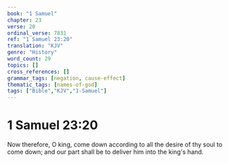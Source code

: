 ```yaml
---
book: "1 Samuel"
chapter: 23
verse: 20
ordinal_verse: 7831
ref: "1 Samuel 23:20"
translation: "KJV"
genre: "History"
word_count: 29
topics: []
cross_references: []
grammar_tags: [negation, cause-effect]
thematic_tags: [names-of-god]
tags: ["Bible","KJV","1-Samuel"]
---
```


# 1 Samuel 23:20

Now therefore, O king, come down according to all the desire of thy soul to come down; and our part shall be to deliver him into the king's hand.
